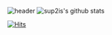 ![header](https://capsule-render.vercel.app/api?type=waving&color=auto&height=300&section=header&text=Hi%There!)
![sup2is's github stats](https://github-readme-stats.vercel.app/api?username=sup2is&show_icons=true)



[![Hits](https://hits.seeyoufarm.com/api/count/incr/badge.svg?url=https%3A%2F%2Fgithub.com%2Fsup2is%2Fhit-counter)](https://hits.seeyoufarm.com)
